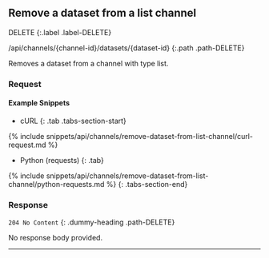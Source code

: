 ## Remove a dataset from a list channel

DELETE
{:.label .label-DELETE}

/api/channels/{channel-id}/datasets/{dataset-id}
{:.path .path-DELETE}

Removes a dataset from a channel with type list.

### Request
#### Example Snippets
- cURL
{: .tab .tabs-section-start}

{% include snippets/api/channels/remove-dataset-from-list-channel/curl-request.md %}

- Python (requests)
{: .tab}

{% include snippets/api/channels/remove-dataset-from-list-channel/python-requests.md %}
{: .tabs-section-end}

### Response
`204 No Content`
{: .dummy-heading .path-DELETE}

No response body provided.

---
